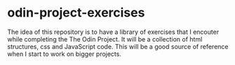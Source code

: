 # odin-project-exercises

The idea of this repository is to have a library of exercises that I encouter while completing the The Odin Project. It will be a collection of html structures, css and JavaScript code. This will be a good source of reference when I start to work on bigger projects.
